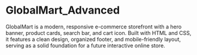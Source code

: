 # GlobalMart_Advanced
GlobalMart is a modern, responsive e-commerce storefront with a hero banner, product cards, search bar, and cart icon. Built with HTML and CSS, it features a clean design, organized footer, and mobile-friendly layout, serving as a solid foundation for a future interactive online store.

